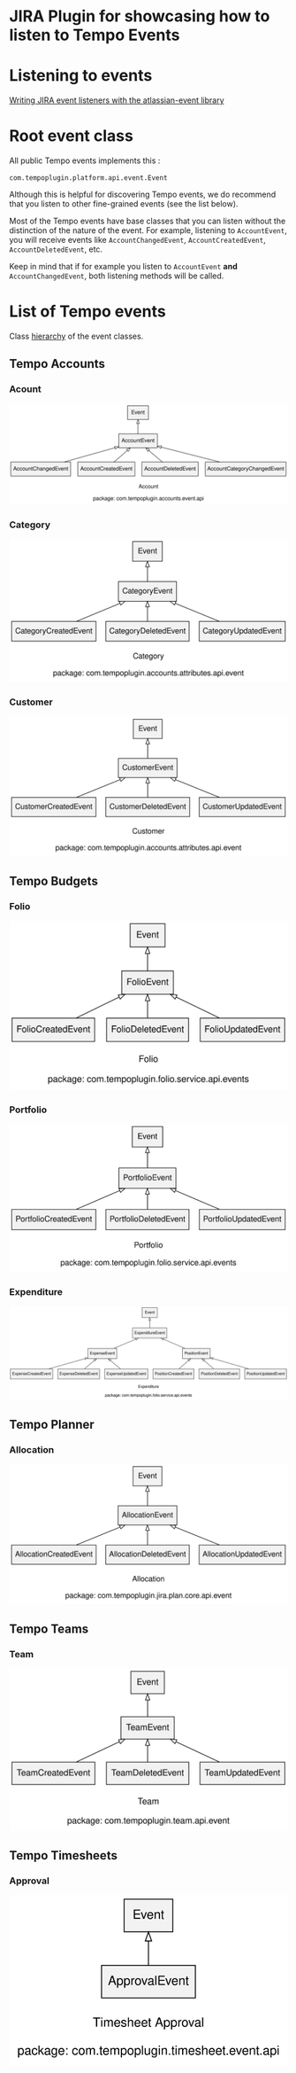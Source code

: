 # JIRA Plugin for showcasing how to listen to Tempo Events

# Listening to events

[Writing JIRA event listeners with the atlassian-event library](https://developer.atlassian.com/server/jira/platform/writing-jira-event-listeners-with-the-atlassian-event-library)

# Root event class

All public Tempo events implements this :

    com.tempoplugin.platform.api.event.Event
    
Although this is helpful for discovering Tempo events, we do recommend that you listen to other 
fine-grained events (see the list below).

Most of the Tempo events have base classes that you can listen without the distinction of the nature 
of the event. For example, listening to `AccountEvent`, you will receive events like 
`AccountChangedEvent`, `AccountCreatedEvent`, `AccountDeletedEvent`, etc. 

Keep in mind that if for example you listen to `AccountEvent` __and__ `AccountChangedEvent`, both 
listening methods will be called.

# List of Tempo events

Class [hierarchy](doc/tempo-events.png) of the event classes.

## Tempo Accounts

### Acount
![Account](doc/tempo-events-account.svg)

### Category
![Category](doc/tempo-events-category.svg)

### Customer
![Customer](doc/tempo-events-customer.svg)

## Tempo Budgets

### Folio
![Folio](doc/tempo-events-folio.svg)

### Portfolio
![Portfolio](doc/tempo-events-portfolio.svg)

### Expenditure
![Expenditure](doc/tempo-events-expenditure.svg)

## Tempo Planner

### Allocation
![Allocation](doc/tempo-events-allocation.svg)

## Tempo Teams

### Team
![Team](doc/tempo-events-team.svg)

## Tempo Timesheets

### Approval
![Approval](doc/tempo-events-timesheet-approval.svg)
